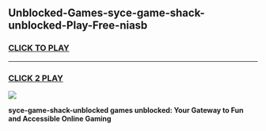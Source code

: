 
## Unblocked-Games-syce-game-shack-unblocked-Play-Free-niasb
<h3>
<a href="https://premium76.site?title=syce-game-shack-unblocked&ref=21A">CLICK TO PLAY</a></h3>
<hr>

<h3>
<a href="https://premium76.site?title=syce-game-shack-unblocked&ref=21A">CLICK 2 PLAY</a>
  
</h3>

<a href="https://premium76.site?title=syce-game-shack-unblocked&ref=21A"><img src="https://clearcache.store/games.png"></a>


**syce-game-shack-unblocked games unblocked: Your Gateway to Fun and Accessible Online Gaming**
